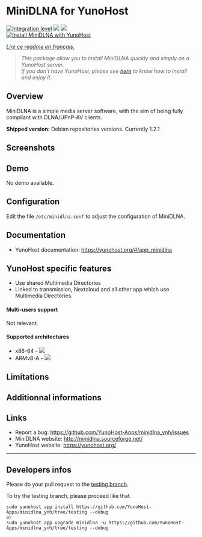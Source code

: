 # MiniDLNA for YunoHost

[![Integration level](https://dash.yunohost.org/integration/minidlna.svg)](https://dash.yunohost.org/appci/app/minidlna) ![](https://ci-apps.yunohost.org/ci/badges/minidlna.status.svg) ![](https://ci-apps.yunohost.org/ci/badges/minidlna.maintain.svg)  
[![Install MiniDLNA with YunoHost](https://install-app.yunohost.org/install-with-yunohost.svg)](https://install-app.yunohost.org/?app=minidlna)

*[Lire ce readme en français.](./README_fr.md)*

> *This package allow you to install MiniDLNA quickly and simply on a YunoHost server.  
If you don't have YunoHost, please see [here](https://yunohost.org/#/install) to know how to install and enjoy it.*

## Overview

MiniDLNA is a simple media server software, with the aim of being fully compliant with DLNA/UPnP-AV clients.

**Shipped version:** Debian repositories versions. Currently 1.2.1

## Screenshots

## Demo

No demo available.

## Configuration

Edit the file `/etc/minidlna.conf` to adjust the configuration of MiniDLNA.

## Documentation

 * YunoHost documentation: https://yunohost.org/#/app_minidlna

## YunoHost specific features

* Use shared Multimedia Directories
* Linked to transmission, Nextcloud and all other app which use Multimedia Directories.

#### Multi-users support

Not relevant.

#### Supported architectures

* x86-64 - [![](https://ci-apps.yunohost.org/ci/logs/minidlna%20%28Apps%29.svg)](https://ci-apps.yunohost.org/ci/apps/minidlna/)
* ARMv8-A - [![](https://ci-apps-arm.yunohost.org/ci/logs/minidlna%20%28Apps%29.svg)](https://ci-apps-arm.yunohost.org/ci/apps/minidlna/)

## Limitations

## Additionnal informations

## Links

 * Report a bug: https://github.com/YunoHost-Apps/minidlna_ynh/issues
 * MiniDLNA website: http://minidlna.sourceforge.net/
 * YunoHost website: https://yunohost.org/

---

## Developers infos

Please do your pull request to the [testing branch](https://github.com/YunoHost-Apps/minidlna_ynh/tree/testing).

To try the testing branch, please proceed like that.
```
sudo yunohost app install https://github.com/YunoHost-Apps/minidlna_ynh/tree/testing --debug
or
sudo yunohost app upgrade minidlna -u https://github.com/YunoHost-Apps/minidlna_ynh/tree/testing --debug
```
